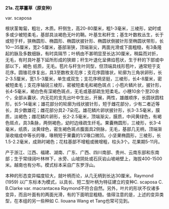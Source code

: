 **21a. 花葶薹草（原变种）**

var. scaposa

根状茎匍匐，粗壮，木质。秆侧生，高20-80厘米，粗1-3毫米，三棱形，幼时或多或少被短柔毛，基部具淡褐色无叶的鞘。叶基生和秆生；基生叶数枚丛生，长于或短于杆，狭椭圆形、椭圆形、椭圆状披针形、椭圆状倒披针形至椭圆状带形，长10一35厘米，宽2-5厘米，基部渐狭，顶端渐尖，两面光滑或下面粗糙，有3条隆起的脉及多数细脉，有时具隔节；叶柄由不甚明显至长达30厘米，稍扁而对折，无毛，有时具叶基下延所形成的狭翅；秆生叶退化呈佛焰苞状，生于秆的下部或中部以下，褐色 纸质，无毛。苞片与秆生叶同型，但顶端具线形苞叶，通常短于支花序。圆锥花序复出，具3至数枚支花序；支花序圆锥状，轮廓为三角状卵形，长2-3.5厘米，宽1.5-3厘米，单生或双生；支花序柄坚挺，三棱形，长4-8厘米，密被短柔毛；支花序轴锐三棱形，密被短柔毛和褐色斑点；小苞片鳞片状，披针形，长4-5毫米，褐白色有深褐色斑点，无毛或基部疏生短柔毛。小穗10余个至20余个，全部从囊状、内无花的支先出叶中生出，开展，两性，雄雌顺序，长圆状圆柱形，长5-14毫米；雄花部分的轮廓为线状披针形，短于雌花部分，少有二者近等长，具少数雄花；雌花部分具2-7朵花。雄花鳞片卵状披针形，长3-3.5毫米，膜质，淡褐色；雌花鳞片卵形，长2-2.5毫米，顶端渐尖，膜质，中间黄绿色，有褐色斑点，具3条脉，两侧褐色，幼时边缘疏生纤毛。果囊椭圆形，三棱形，长3-4毫米，纸质，淡黄绿色，密生褐色斑点腹面具2侧脉，无毛，基部几无柄，顶端渐渐收缩成中等长的喙，喙稍短于果囊的1/2喙口微凹。小坚果椭圆形，三棱形，长1.5-2.2毫米，成熟时褐色；花柱基部不增粗或微增粗，柱头3个。花果期5-11月。

产于浙江、江西、福建、湖南、广东、广西、四川南部、贵州、云南东部和东南部；生于常绿阔叶林林下，水旁、山坡阴处或石灰岩山坡峭壁上，海拔400-1500米。越南也有分布。模式标本采自广东罗浮山。

本种的形态变异幅度较大，就叶柄而论，从几无柄到长达30厘米。Raymond (1959) 以广东标本为模式，以具长、短二型叶柄为特征建立的变种C. scaposa C. B.Clarke var. macrantacea Raymond不符合自然。另外，叶片的形状不仅诸多变异，而且叶面有的两面光滑，有的下面明显粗糙。值得注意的是，上述的变异类型，在本组的另一些种如 C. liouana Wang et Tang也常可见到。
